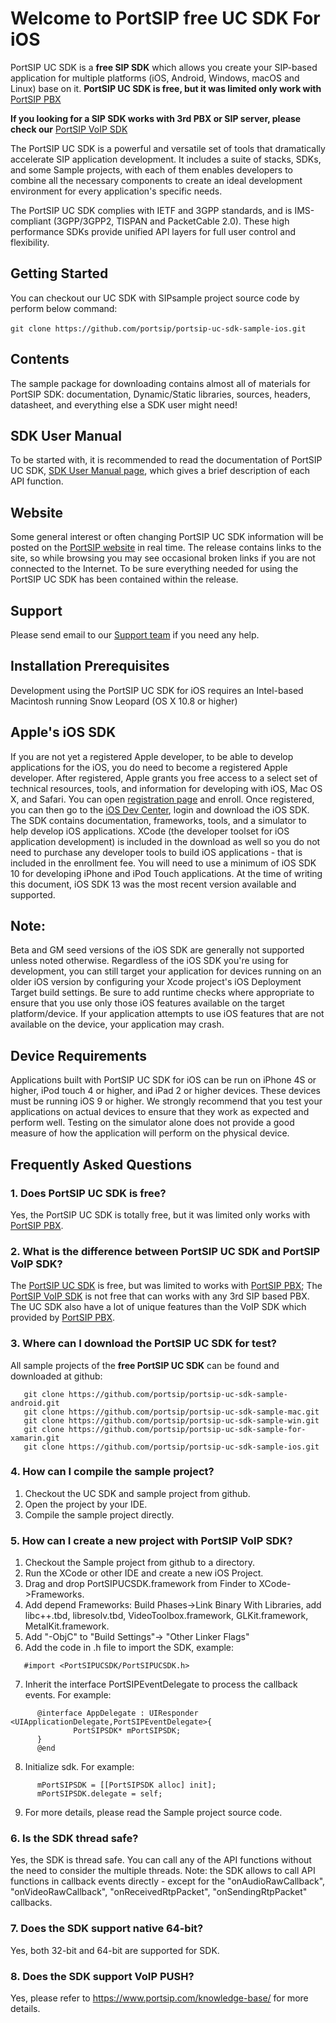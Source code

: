 # Welcome to PortSIP free UC SDK For iOS

PortSIP UC SDK is a **free SIP SDK** which allows you create your SIP-based application for multiple platforms (iOS, Android, Windows, macOS and Linux) base on it.
**PortSIP UC SDK is free, but it was limited only work with** [PortSIP PBX](https://www.portsip.com/portsip-pbx)

**If you looking for a SIP SDK works with 3rd PBX or SIP server, please check our** [PortSIP VoIP SDK](https://github.com/portsip/portsip-voip-sdk-sample-for-ios)

The PortSIP UC SDK is a powerful and versatile set of tools that dramatically accelerate SIP application development. It includes a suite of stacks, SDKs, and some Sample projects, with each of them enables developers to combine all the necessary components to create an ideal development environment for every application's specific needs.

The PortSIP UC SDK complies with IETF and 3GPP standards, and is IMS-compliant (3GPP/3GPP2, TISPAN and PacketCable 2.0).
These high performance SDKs provide unified API layers for full user control and flexibility.


## Getting Started

You can checkout our UC SDK with SIPsample project source code by perform below command:<br><br>
```git clone https://github.com/portsip/portsip-uc-sdk-sample-ios.git```

## Contents

 The sample package for downloading contains almost all of materials for PortSIP SDK: documentation,
 Dynamic/Static libraries, sources, headers, datasheet, and everything else a SDK user might need!


## SDK User Manual

 To be started with, it is recommended to read the documentation of PortSIP UC SDK, [SDK User Manual page](https://www.portsip.com/voip-sdk-user-manual/), which gives a brief description of each API function.


## Website

Some general interest or often changing PortSIP UC SDK information will be posted on the [PortSIP website](https://www.portsip.com) in real time. The release contains links to the site, so while browsing you may see occasional broken links  if you are not connected to the Internet. To be sure everything needed for using the PortSIP UC SDK has been contained within the release.

## Support

Please send email to our <a href="mailto:support@portsip.com">Support team</a> if you need any help.

## Installation Prerequisites

Development using the PortSIP UC SDK for iOS requires an Intel-based Macintosh running Snow Leopard (OS X 10.8 or higher)

## Apple's iOS SDK

If you are not yet a registered Apple developer, to be able to develop applications for the iOS, you do need to become a registered Apple developer. After registered, Apple grants you free access to a select set of technical resources, tools, and information for developing with iOS, Mac OS X, and Safari. You can open <a href="http://developer.apple.com/programs/register/">registration page</a> and enroll.
Once registered, you can then go to the <a
href="http://developer.apple.com/devcenter/ios/index.action">iOS Dev Center</a>, login and download the iOS SDK. The SDK contains documentation, frameworks, tools, and a simulator to help develop iOS applications. XCode (the developer toolset for iOS application development) is included in the download as well so you do not need to purchase any developer tools to build iOS applications - that is included in the enrollment fee.
You will need to use a minimum of iOS SDK 10 for developing iPhone and iPod Touch applications. At the time of writing this document, iOS SDK 13 was the most recent version available and supported.

## Note:

Beta and GM seed versions of the iOS SDK are generally not supported unless noted otherwise.
Regardless of the iOS SDK you're using for development, you can still target your application for devices running on an older iOS version by configuring your Xcode project's iOS Deployment Target build settings. Be sure to add runtime checks where appropriate to ensure that you use only those iOS features available on the target platform/device. If your application attempts to use iOS features that are not available on the device, your application may crash.

## Device Requirements

  Applications built with PortSIP UC SDK for iOS can be run on iPhone 4S or higher, iPod touch 4 or higher, and iPad 2 or higher devices. These devices must be running iOS 9 or higher. We strongly recommend that you test your applications on actual devices to ensure that they work as expected and perform well. Testing on the simulator alone does not provide a good measure of how the application will perform on the physical device.


## Frequently Asked Questions
### 1. Does PortSIP UC SDK is free?

  Yes, the PortSIP UC SDK is totally free, but it was limited only works with <a href="https://www.portsip.com/portsip-pbx/" target="_blank">PortSIP PBX</a>.

### 2. What is the difference between PortSIP UC SDK and PortSIP VoIP SDK?
  The <a href="https://www.portsip.com/portsip-uc-sdk/" target="_blank">PortSIP UC SDK</a> is free, but was limited to works with <a href="https://www.portsip.com/portsip-pbx/" target="_blank">PortSIP PBX</a>; The <a href="https://www.portsip.com/portsip-pbx/" target="_blank">PortSIP VoIP SDK</a> is not free that can works with any 3rd SIP based PBX. The UC SDK also have a lot of unique features than the VoIP SDK which provided by <a href="https://www.portsip.com/portsip-pbx/" target="_blank">PortSIP PBX</a>.

### 3. Where can I download the PortSIP UC SDK for test?
  All sample projects of the **free PortSIP UC SDK** can be found and downloaded at github:
  <br>
```git clone https://github.com/portsip/portsip-uc-sdk-sample-ios.git
   git clone https://github.com/portsip/portsip-uc-sdk-sample-android.git
   git clone https://github.com/portsip/portsip-uc-sdk-sample-mac.git
   git clone https://github.com/portsip/portsip-uc-sdk-sample-win.git
   git clone https://github.com/portsip/portsip-uc-sdk-sample-for-xamarin.git
   git clone https://github.com/portsip/portsip-uc-sdk-sample-ios.git
```


### 4. How can I compile the sample project?

  1. Checkout the UC SDK and sample project from github.
  2. Open the project by your IDE.
  3. Compile the sample project directly.


### 5. How can I create a new project with PortSIP VoIP SDK?

  1. Checkout the Sample project from github to a directory.
  2. Run the XCode or other IDE and create a new iOS Project.
  3. Drag and drop PortSIPUCSDK.framework from Finder to XCode->Frameworks.
  4. Add depend Frameworks:
      Build Phases->Link Binary With Libraries, add  libc++.tbd, libresolv.tbd, VideoToolbox.framework, GLKit.framework, MetalKit.framework.
  5. Add "-ObjC" to "Build Settings"-> "Other Linker Flags"
  6. Add the code in .h file to import the SDK, example:
```
   #import <PortSIPUCSDK/PortSIPUCSDK.h>
```
  7. Inherit the interface PortSIPEventDelegate to process the callback events. For example:
```
      @interface AppDelegate : UIResponder <UIApplicationDelegate,PortSIPEventDelegate>{
              PortSIPSDK* mPortSIPSDK;
      }
      @end
```
  8. Initialize sdk. For example:
```
      mPortSIPSDK = [[PortSIPSDK alloc] init];
      mPortSIPSDK.delegate = self;
```
  9. For more details, please read the Sample project source code.


### 6. Is the SDK thread safe?
Yes, the SDK is thread safe. You can call any of the API functions without the need to consider the multiple threads.
Note: the SDK allows to call API functions in callback events directly - except for the "onAudioRawCallback", "onVideoRawCallback", "onReceivedRtpPacket", "onSendingRtpPacket" callbacks.

### 7. Does the SDK support native 64-bit?
Yes, both 32-bit and 64-bit are supported for SDK.

### 8. Does the SDK support VoIP PUSH?
Yes, please refer to <a href="https://www.portsip.com/knowledge-base/" target="_blank">https://www.portsip.com/knowledge-base/</a> for more details.

